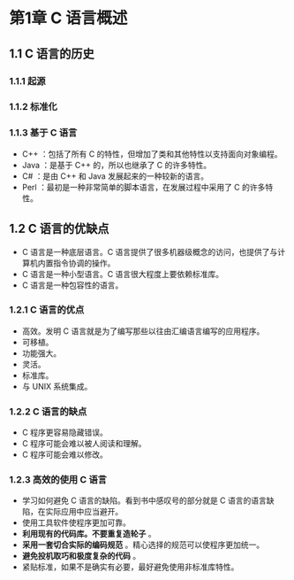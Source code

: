 # 第1章 C 语言概述

## 1.1 C 语言的历史

### 1.1.1 起源

### 1.1.2 标准化

### 1.1.3 基于 C 语言

* C++ ：包括了所有 C 的特性，但增加了类和其他特性以支持面向对象编程。
* Java ：是基于 C++ 的，所以也继承了 C 的许多特性。
* C# ：是由 C++ 和 Java 发展起来的一种较新的语言。
* Perl ：最初是一种非常简单的脚本语言，在发展过程中采用了 C 的许多特性。

## 1.2 C 语言的优缺点

* C 语言是一种底层语言。C 语言提供了很多机器级概念的访问，也提供了与计算机内置指令协调的操作。
* C 语言是一种小型语言。C 语言很大程度上要依赖标准库。
* C 语言是一种包容性的语言。

### 1.2.1 C 语言的优点

* 高效。发明 C 语言就是为了编写那些以往由汇编语言编写的应用程序。
* 可移植。
* 功能强大。
* 灵活。
* 标准库。
* 与 UNIX 系统集成。

### 1.2.2 C 语言的缺点

* C 程序更容易隐藏错误。
* C 程序可能会难以被人阅读和理解。
* C 程序可能会难以修改。

### 1.2.3 高效的使用 C 语言

* 学习如何避免 C 语言的缺陷。看到书中感叹号的部分就是 C 语言的语言缺陷，在实际应用中应当避开。
* 使用工具软件使程序更加可靠。
* **利用现有的代码库。不要重复造轮子** 。
* **采用一套切合实际的编码规范** 。精心选择的规范可以使程序更加统一。
* **避免投机取巧和极度复杂的代码** 。
* 紧贴标准，如果不是确实有必要，最好避免使用非标准库特性。